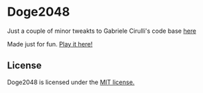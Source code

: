 # Doge2048
Just a couple of minor tweakts to Gabriele Cirulli's code base [here](https://github.com/gabrielecirulli/2048)

Made just for fun. [Play it here!](http://doge2048.com)


## License
Doge2048 is licensed under the [MIT license.](https://github.com/laferrera/doge2048/blob/master/LICENSE.txt)

